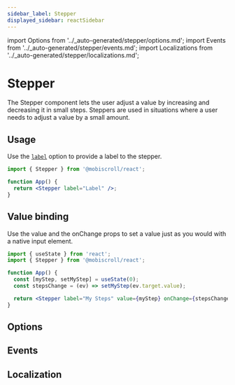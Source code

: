 ```yaml
---
sidebar_label: Stepper
displayed_sidebar: reactSidebar
---
```


import Options from '../\_auto-generated/stepper/options.md';
import Events from '../\_auto-generated/stepper/events.md';
import Localizations from '../\_auto-generated/stepper/localizations.md';

# Stepper

The Stepper component lets the user adjust a value by increasing and decreasing it in small steps.
Steppers are used in situations where a user needs to adjust a value by a small amount.

## Usage

Use the [`label`](#opt-label) option to provide a label to the stepper.

```jsx
import { Stepper } from '@mobiscroll/react';

function App() {
  return <Stepper label="Label" />;
}
```

## Value binding

Use the value and the onChange props to set a value just as you would with a native input element.

```jsx
import { useState } from 'react';
import { Stepper } from '@mobiscroll/react';

function App() {
  const [myStep, setMyStep] = useState(0);
  const stepsChange = (ev) => setMyStep(ev.target.value);

  return <Stepper label="My Steps" value={myStep} onChange={stepsChange}  />;
}
```

<div className="option-list">

## Options

<Options />

## Events

<Events />

## Localization

<Localizations />

</div>
